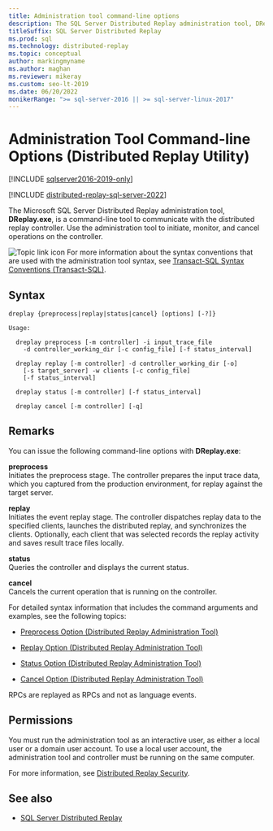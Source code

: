 ```yaml
---
title: Administration tool command-line options
description: The SQL Server Distributed Replay administration tool, DReplay.exe, is a command-line tool to communicate with the distributed replay controller.
titleSuffix: SQL Server Distributed Replay
ms.prod: sql
ms.technology: distributed-replay
ms.topic: conceptual
author: markingmyname
ms.author: maghan
ms.reviewer: mikeray
ms.custom: seo-lt-2019
ms.date: 06/20/2022
monikerRange: ">= sql-server-2016 || >= sql-server-linux-2017"
---
```


# Administration Tool Command-line Options (Distributed Replay Utility)

[!INCLUDE [sqlserver2016-2019-only](../../includes/applies-to-version/sqlserver2016-2019-only.md)]

[!INCLUDE [distributed-replay-sql-server-2022](../../includes/distributed-replay-sql-server-2022.md)]

The Microsoft SQL Server Distributed Replay administration tool, **DReplay.exe**, is a command-line tool to communicate with the distributed replay controller. Use the administration tool to initiate, monitor, and cancel operations on the controller.

![Topic link icon](../../database-engine/configure-windows/media/topic-link.gif "Topic link icon") For more information about the syntax conventions that are used with the administration tool syntax, see [Transact-SQL Syntax Conventions &#40;Transact-SQL&#41;](../../t-sql/language-elements/transact-sql-syntax-conventions-transact-sql.md).

## Syntax

```dos
dreplay {preprocess|replay|status|cancel} [options] [-?]}

Usage:

  dreplay preprocess [-m controller] -i input_trace_file  
    -d controller_working_dir [-c config_file] [-f status_interval]

  dreplay replay [-m controller] -d controller_working_dir [-o]  
    [-s target_server] -w clients [-c config_file]  
    [-f status_interval]

  dreplay status [-m controller] [-f status_interval]

  dreplay cancel [-m controller] [-q]   
```

## Remarks

You can issue the following command-line options with **DReplay.exe**:  

**preprocess**  
Initiates the preprocess stage. The controller prepares the input trace data, which you captured from the production environment, for replay against the target server. 

**replay**  
Initiates the event replay stage. The controller dispatches replay data to the specified clients, launches the distributed replay, and synchronizes the clients. Optionally, each client that was selected records the replay activity and saves result trace files locally.

**status**  
Queries the controller and displays the current status.

**cancel**  
Cancels the current operation that is running on the controller.

For detailed syntax information that includes the command arguments and examples, see the following topics:  

- [Preprocess Option &#40;Distributed Replay Administration Tool&#41;](../../tools/distributed-replay/preprocess-option-distributed-replay-administration-tool.md)

- [Replay Option &#40;Distributed Replay Administration Tool&#41;](../../tools/distributed-replay/replay-option-distributed-replay-administration-tool.md)

- [Status Option &#40;Distributed Replay Administration Tool&#41;](../../tools/distributed-replay/status-option-distributed-replay-administration-tool.md)

- [Cancel Option &#40;Distributed Replay Administration Tool&#41;](../../tools/distributed-replay/cancel-option-distributed-replay-administration-tool.md)

RPCs are replayed as RPCs and not as language events.

## Permissions

You must run the administration tool as an interactive user, as either a local user or a domain user account. To use a local user account, the administration tool and controller must be running on the same computer.

For more information, see [Distributed Replay Security](../../tools/distributed-replay/distributed-replay-security.md).

## See also

- [SQL Server Distributed Replay](../../tools/distributed-replay/sql-server-distributed-replay.md)
